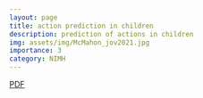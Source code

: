 ```yaml
---
layout: page
title: action prediction in children
description: prediction of actions in children
img: assets/img/McMahon_jov2021.jpg
importance: 3
category: NIMH
---
```

 [PDF](assests/pdf/McMahon2021_JoV.pdf)
